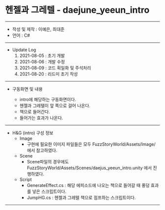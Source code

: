 # 헨젤과 그레텔 - daejune_yeeun_intro
***
 - 작성 및 제작 : 이예은, 최대준
 - 언어 : C#
***
 - Update Log
    1) 2021-08-05 : 초기 개발
    2) 2021-08-06 : 개발 수정
    3) 2021-08-09 : 코드 획일화 및 주석처리
    4) 2021-08-20 : 리드미 초기 작성
***
 - 구동화면 및 내용





    - intro에 해당하는 구동화면이다.
    - 헨젤과 그레텔이 앞 쪽으로 걸어 나온다.
    - 책으로 들어간다.
    - 들어가는 효과가 나온다.
***
- H&G (intro) 구성 정보
  - Image
    - 구현에 필요한 이미지 파일들은 모두 FuzzStoryWorld/Assets/Image/ 에서 참고하였다.
  - Scene
    - Scene파일의 경우에도 FuzzStoryWorld/Assets/Scenes/daejus_yeeun_intro.unity 에서 진행하였다.
  - Script
    - GenerateEffect.cs : 해당 에피소드에 나오는 책으로 들어갈 때 풍덩 효과를 넣은 스크립트이다.
    - JumpHG.cs : 헨젤과 그레텔 책으로 점프하는 스크립트이다.

***
